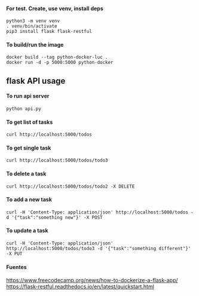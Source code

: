 #### For test. Create, use venv, install deps
```
python3 -m venv venv
. venv/bin/activate
pip3 install flask flask-restful
```
#### To build/run the image
```
docker build --tag python-docker-luc .
docker run -d -p 5000:5000 python-docker
```

## flask API usage
#### To run api server
```
python api.py
```
#### To get list of tasks
```
curl http://localhost:5000/todos
```
#### To get single task
```
curl http://localhost:5000/todos/todo3
```
#### To delete a task
```
curl http://localhost:5000/todos/todo2 -X DELETE 
```
#### To add a new task
```
curl -H 'Content-Type: application/json' http://localhost:5000/todos -d '{"task":"something new"}' -X POST
```
#### To update a task
```
curl -H 'Content-Type: application/json' http://localhost:5000/todos/todo3 -d '{"task":"something different"}' -X PUT
```

#### Fuentes
https://www.freecodecamp.org/news/how-to-dockerize-a-flask-app/
https://flask-restful.readthedocs.io/en/latest/quickstart.html
